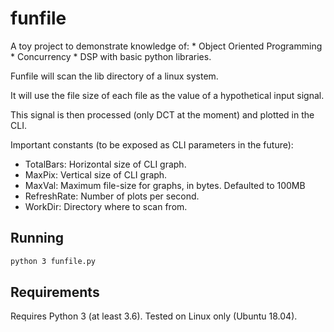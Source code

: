 # funfile
A toy project to demonstrate knowledge of:
    * Object Oriented Programming
    * Concurrency
    * DSP
with basic python libraries.

Funfile will scan the lib directory of a linux system.

It will use the file size of each file as the value of a hypothetical input signal.

This signal is then processed (only DCT at the moment) and plotted in the CLI.
    
Important constants (to be exposed as CLI parameters in the future):
* TotalBars: Horizontal size of CLI graph.
* MaxPix: Vertical size of CLI graph.
* MaxVal: Maximum file-size for graphs, in bytes. Defaulted to 100MB
* RefreshRate: Number of plots per second.
* WorkDir: Directory where to scan from.

## Running
```sh
python 3 funfile.py
```

## Requirements
Requires Python 3 (at least 3.6). Tested on Linux only (Ubuntu 18.04).
